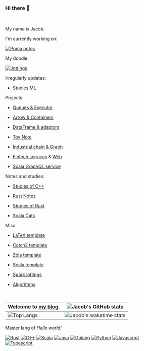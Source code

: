 ### Hi there 👋

</br>

My name is Jacob.

I'm currently working on:

[![Poma notes](https://github-readme-stats.vercel.app/api/pin/?username=jacobbishopxy&repo=poma-notes&theme=transparent)]([https://github.com/anuraghazra/github-readme-stats](https://github.com/Jacobbishopxy/poma-notes))

My doodle:

[![Jottings](https://github-readme-stats.vercel.app/api/pin/?username=jacobbishopxy&repo=jottings&theme=transparent)]([https://github.com/anuraghazra/github-readme-stats](https://github.com/Jacobbishopxy/jottings))

Irregularly updates:

- [Studies ML](https://github.com/Jacobbishopxy/studies-ml)

Projects:

- [Queues & Executor](https://github.com/Jacobbishopxy/pqx)

- [Arrow & Containers](https://github.com/Jacobbishopxy/fx)

- [DataFrame & adaptors](https://github.com/Jacobbishopxy/fabrix)

- [Toy Note](https://github.com/Jacobbishopxy/toy-note)

- [Industrial chain & Graph](https://github.com/Jacobbishopxy/industrial-io)

- [Fintech services](https://github.com/Jacobbishopxy/ubiquitous-alchemy) & [Web](https://github.com/Jacobbishopxy/cyberbrick)

- [Scala GraphQL service](https://github.com/Jacobbishopxy/scala-graphql)

Notes and studies:

- [Studies of C++](https://github.com/Jacobbishopxy/studies-cpp)

- [Rust Notes](https://github.com/Jacobbishopxy/note-rs)

- [Studies of Rust](https://github.com/Jacobbishopxy/studies-rs)

- [Scala Cats](https://github.com/Jacobbishopxy/herding-cats)

Misc:

- [LaTeX template](https://github.com/Jacobbishopxy/latex-template)

- [Catch2 template](https://github.com/Jacobbishopxy/catch2-template)

- [Zola template](https://github.com/Jacobbishopxy/github-io-zola-template)

- [Scala template](https://github.com/Jacobbishopxy/scala-multi-project-template)

- [Spark jottings](https://github.com/Jacobbishopxy/spark-jottings)

- [Algorithms](https://github.com/Jacobbishopxy/too-many-litchis)

</br>

| Welcome to [my blog](https://jacobbishopxy.github.io/). | ![Jacob's GitHub stats](https://github-readme-stats.vercel.app/api?username=jacobbishopxy&show_icons=true&theme=transparent&hide=issues,contribs) |
| --- | --- |
| ![Top Langs](https://github-readme-stats.vercel.app/api/top-langs/?username=jacobbishopxy&layout=compact&langs_count=10&theme=transparent&exclude_repo=cyberbrick,ezx) | ![Jacob's wakatime stats](https://github-readme-stats.vercel.app/api/wakatime?username=JacobBishop&layout=compact&theme=transparent&langs_count=10) |

Master lang of *Hello world!*

[![Rust](https://img.shields.io/badge/Rust-%20?logoColor=white&logo=rust&color=dea584)](#)
[![C++](https://img.shields.io/badge/C++-%20?&logo=c%2B%2B&logoColor=white&color=f34B7d)](#)
[![Scala](https://img.shields.io/badge/Scala-%20?&logo=scala&logoColor=white&color=d4302e)](#)
[![Java](https://img.shields.io/badge/Java-%20?&logo=java&logoColor=white&color=b07219)](#)
[![Golang](https://img.shields.io/badge/Golang-%20?&logo=go&logoColor=white&color=00a7d0)](#)
[![Python](https://img.shields.io/badge/Python-%20?&logo=python&logoColor=white&color=3877ad)](#)
[![Javascript](https://img.shields.io/badge/Javascript-%20?&logo=javascript&logoColor=white&color=efd81d)](#)
[![Typescript](https://img.shields.io/badge/Typescript-%20?&logo=typescript&logoColor=white&color=2f74c0)](#)
